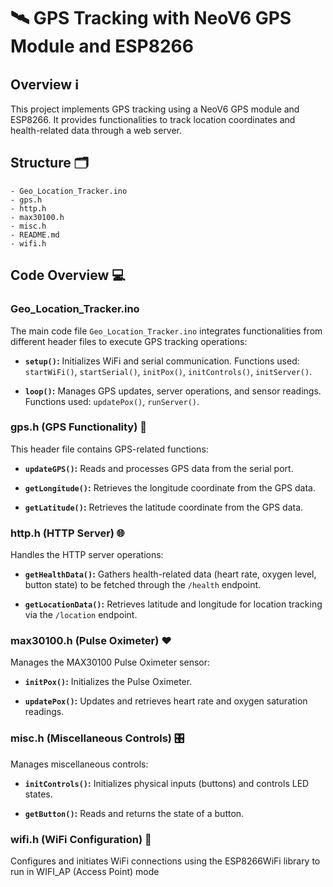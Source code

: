# 🛰️ GPS Tracking with NeoV6 GPS Module and ESP8266

## Overview ℹ️

This project implements GPS tracking using a NeoV6 GPS module and ESP8266. It provides functionalities to track location coordinates and health-related data through a web server.

## Structure 🗂️

```
- Geo_Location_Tracker.ino
- gps.h
- http.h
- max30100.h
- misc.h
- README.md
- wifi.h
```

## Code Overview 💻

### Geo_Location_Tracker.ino

The main code file `Geo_Location_Tracker.ino` integrates functionalities from different header files to execute GPS tracking operations:

- **`setup()`:** Initializes WiFi and serial communication. Functions used: `startWiFi()`, `startSerial()`, `initPox()`, `initControls()`, `initServer()`.
  
- **`loop()`:** Manages GPS updates, server operations, and sensor readings. Functions used: `updatePox()`, `runServer()`.

### gps.h (GPS Functionality) 📡

This header file contains GPS-related functions:

- **`updateGPS()`:** Reads and processes GPS data from the serial port.

- **`getLongitude()`:** Retrieves the longitude coordinate from the GPS data.

- **`getLatitude()`:** Retrieves the latitude coordinate from the GPS data.

### http.h (HTTP Server) 🌐

Handles the HTTP server operations:

- **`getHealthData()`:** Gathers health-related data (heart rate, oxygen level, button state) to be fetched through the `/health` endpoint.

- **`getLocationData()`:** Retrieves latitude and longitude for location tracking via the `/location` endpoint.

### max30100.h (Pulse Oximeter) ❤️

Manages the MAX30100 Pulse Oximeter sensor:

- **`initPox()`:** Initializes the Pulse Oximeter.

- **`updatePox()`:** Updates and retrieves heart rate and oxygen saturation readings.

### misc.h (Miscellaneous Controls) 🎛️

Manages miscellaneous controls:

- **`initControls()`:** Initializes physical inputs (buttons) and controls LED states.

- **`getButton()`:** Reads and returns the state of a button.

### wifi.h (WiFi Configuration) 📶

Configures and initiates WiFi connections using the ESP8266WiFi library to run in WIFI_AP (Access Point) mode

